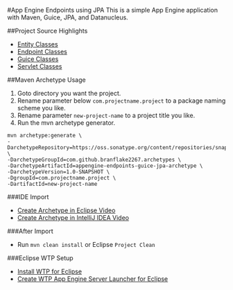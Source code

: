 #App Engine Endpoints using JPA
This is a simple App Engine application with Maven, Guice, JPA, and Datanucleus.

##Project Source Highlights
* [Entity Classes](src/main/java/org/gonevertical/server/entities)
* [Endpoint Classes](src/main/java/org/gonevertical/server/endpoints)
* [Guice Classes](src/main/java/org/gonevertical/server/guice)
* [Servlet Classes](src/main/java/org/gonevertical/server/servlets)

##Maven Archetype Usage
1. Goto directory you want the project.
2. Rename parameter below `com.projectname.project` to a package naming scheme you like.
3. Rename parameter `new-project-name` to a project title you like.
4. Run the mvn archetype generator.

```
mvn archetype:generate \
-DarchetypeRepository=https://oss.sonatype.org/content/repositories/snapshots \
-DarchetypeGroupId=com.github.branflake2267.archetypes \
-DarchetypeArtifactId=appengine-endpoints-guice-jpa-archetype \
-DarchetypeVersion=1.0-SNAPSHOT \
-DgroupId=com.projectname.project \
-DartifactId=new-project-name
```

###IDE Import
* [Create Archetype in Eclipse Video](https://www.youtube.com/watch?v=5QPOAXLGB2Y&list=PLBbgqtDgdc_RBdHY5TpQRRvjo1_1BTVkh&index=1)
* [Create Archetype in IntelliJ IDEA Video](https://www.youtube.com/watch?v=XD9anp_p4mc&list=PLBbgqtDgdc_RBdHY5TpQRRvjo1_1BTVkh&index=2)

###After Import
* Run `mvn clean install` or Eclipse `Project Clean`

###Eclipse WTP Setup
* [Install WTP for Eclipse](http://wiki.eclipse.org/WTP_FAQ#How_do_I_install_WTP.3F)
* [Create WTP App Engine Server Launcher for Eclipse](https://cloud.google.com/appengine/docs/java/webtoolsplatform)

